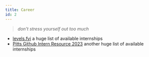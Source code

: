 ```yaml
---
title: Career
id: 2
---
```


> _don't stress yourself out too much_
- [levels.fyi](https://www.levels.fyi/internships/) a huge list of available internships
- [Pitts Github Intern Resource 2023](https://github.com/pittcsc/Summer2023-Internships) another huge list of available internships


